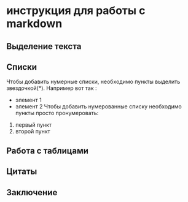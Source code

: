 # инструкция для работы с markdown

## Выделение текста

## Списки

Чтобы добавить нумерные списки, необходимо пункты выделить звездочкой(*). Например вот так :
* элемент 1 
* элемент 2
Чтобы добавить нумерованные списку необходимо пункты просто пронумеровать:
1. первый пункт 
2. второй пункт 

## Работа с таблицами

## Цитаты

## Заключение